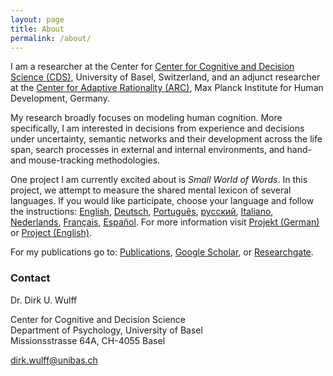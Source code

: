```yaml
---
layout: page
title: About
permalink: /about/
---
```

I am a researcher at the Center for <a href="https://psycho.unibas.ch/en/department/people/profile/person/wulff/">Center for Cognitive and Decision Science (CDS)</a>, University of Basel, Switzerland, and an adjunct researcher at the <a href="https://www.mpib-berlin.mpg.de/en/staff/dirk-wulff">Center for Adaptive Rationality (ARC)</a>, Max Planck Institute for Human Development, Germany.

My research broadly focuses on modeling human cognition. More specifically, I am interested in decisions from experience and decisions under uncertainty, semantic networks and their development across the life span, search processes in external and internal environments, and hand- and mouse-tracking methodologies. 

One project I am currently excited about is <i>Small World of Words</i>. In this project, we attempt to measure the shared mental lexicon of several languages. If you would like participate, choose your language and follow the instructions: <a href="http://www.smallworldofwords.org/en">English</a>, <a href="http://www.smallworldofwords.org/de">Deutsch</a>, <a href="http://www.smallworldofwords.org/pt">Português</a>, <a href="http://www.smallworldofwords.org/ru">русский</a>, <a href="http://www.smallworldofwords.org/it">Italiano</a>, <a href="http://www.smallworldofwords.org/nl">Nederlands</a>, <a href="http://www.smallworldofwords.org/fr">Français</a>, <a href="http://www.smallworldofwords.org/es">Español</a>. For more information visit <a href="http://www.smallworldofwords.org/de/project">Projekt (German)</a> or <a href="http://www.smallworldofwords.org/en/project">Project (English)</a>.

For my publications go to: <a href="https://dwulff.github.io/publications/">Publications</a>, <a href="https://scholar.google.de/citations?user=FUN_nHMAAAAJ&hl=de">Google Scholar</a>, or <a href="https://www.researchgate.net/profile/Dirk_Wulff">Researchgate</a>.


### Contact
Dr. Dirk U. Wulff

Center for Cognitive and Decision Science<br>Department of Psychology, University of Basel<br>Missionsstrasse 64A, CH-4055 Basel

[dirk.wulff@unibas.ch](mailto:dirk.wulff@unibas.ch)
